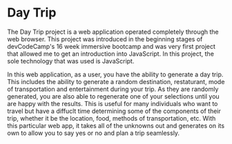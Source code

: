 # Day Trip

The Day Trip project is a web application operated completely through the web browser. This project was introduced in the beginning stages of devCodeCamp's 16 week immersive bootcamp and was very first project that allowed me to get an introduction into JavaScript. In this project, the sole technology that was used is JavaScript. 

In this web application, as a user, you have the ability to generate a day trip. This includes the ability to generate a random destination, restaturant, mode of transportation and entertainment during your trip. As they are randomly generated, you are also able to regenerate one of your selections until you are happy with the results. This is useful for many individuals who want to travel but have a diffuclt time determining some of the components of their trip, whether it be the location, food, methods of transportation, etc. With this particular web app, it takes all of the unknowns out and generates on its own to allow you to say yes or no and plan a trip seamlessly. 
